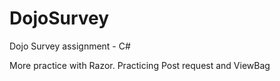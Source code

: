 # DojoSurvey
Dojo Survey assignment - C#


More practice with Razor. Practicing Post request and ViewBag

